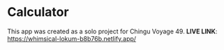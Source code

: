 # Calculator
This app was created as a solo project for Chingu Voyage 49.
**LIVE LINK**: https://whimsical-lokum-b8b76b.netlify.app/
